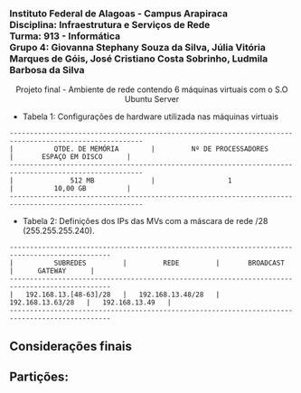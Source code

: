 ### Instituto Federal de Alagoas - Campus Arapiraca<br>Disciplina: Infraestrutura e Serviços de Rede<br>Turma: 913 - Informática<br>Grupo 4: Giovanna Stephany Souza da Silva, Júlia Vitória Marques de Góis, José Cristiano Costa Sobrinho, Ludmila Barbosa da Silva

<p align="center">Projeto final - Ambiente de rede contendo 6 máquinas virtuais com o S.O Ubuntu Server<p>

* Tabela 1: Configurações de hardware utilizada nas máquinas virtuais
```
-------------------------------------------------------------------------------------------------------
|          QTDE. DE MEMÓRIA        |         Nº DE PROCESSADORES         |       ESPAÇO EM DISCO      |   
-------------------------------------------------------------------------------------------------------
|              512 MB              |                  1                  |          10,00 GB          |   
-------------------------------------------------------------------------------------------------------
```

* Tabela 2: Definições dos IPs das MVs com a máscara de rede /28 (255.255.255.240).
```
-----------------------------------------------------------------------------------------------
|          SUBREDES         |         REDE         |       BROADCAST      |      GATEWAY      |
-----------------------------------------------------------------------------------------------
|   192.168.13.[48-63]/28   |   192.168.13.48/28   |   192.168.13.63/28   |   192.168.13.49   |
-----------------------------------------------------------------------------------------------
```
## Considerações finais

## Partições:
